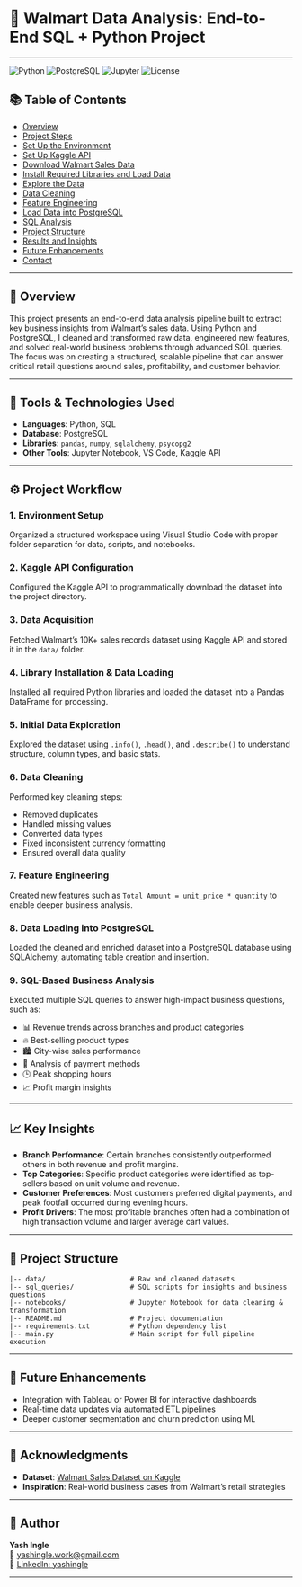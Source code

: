 # 🛒 Walmart Data Analysis: End-to-End SQL + Python Project

---
![Python](https://img.shields.io/badge/Python-3.8%2B-blue?logo=python)
![PostgreSQL](https://img.shields.io/badge/PostgreSQL-Used-blue?logo=postgresql)
![Jupyter](https://img.shields.io/badge/Jupyter-Notebook-orange?logo=jupyter)
![License](https://img.shields.io/badge/License-MIT-green.svg)
   
## 📚 Table of Contents
- [Overview](#project-overview)
- [Project Steps](#project-steps)
- [Set Up the Environment](#1-set-up-the-environment)
- [Set Up Kaggle API](#2-set-up-kaggle-api)
- [Download Walmart Sales Data](#3-download-walmart-sales-data)
- [Install Required Libraries and Load Data](#4-install-required-libraries-and-load-data)
- [Explore the Data](#5-explore-the-data)
- [Data Cleaning](#6-data-cleaning)
- [Feature Engineering](#7-feature-engineering)
- [Load Data into PostgreSQL](#8-load-data-into-postgresql)
- [SQL Analysis](#9-sql-analysis-complex-queries-and-business-problem-solving)
- [Project Structure](#project-structure)
- [Results and Insights](#results-and-insights)
- [Future Enhancements](#future-enhancements)
- [Contact](#contact)


---

## 🧠 Overview

This project presents an end-to-end data analysis pipeline built to extract key business insights from Walmart’s sales data. Using Python and PostgreSQL, I cleaned and transformed raw data, engineered new features, and solved real-world business problems through advanced SQL queries. The focus was on creating a structured, scalable pipeline that can answer critical retail questions around sales, profitability, and customer behavior.

---

## 🔧 Tools & Technologies Used

- **Languages**: Python, SQL  
- **Database**: PostgreSQL  
- **Libraries**: `pandas`, `numpy`, `sqlalchemy`, `psycopg2`  
- **Other Tools**: Jupyter Notebook, VS Code, Kaggle API  

---

## ⚙️ Project Workflow

### 1. Environment Setup  
Organized a structured workspace using Visual Studio Code with proper folder separation for data, scripts, and notebooks.

### 2. Kaggle API Configuration  
Configured the Kaggle API to programmatically download the dataset into the project directory.

### 3. Data Acquisition  
Fetched Walmart’s 10K+ sales records dataset using Kaggle API and stored it in the `data/` folder.

### 4. Library Installation & Data Loading  
Installed all required Python libraries and loaded the dataset into a Pandas DataFrame for processing.

### 5. Initial Data Exploration  
Explored the dataset using `.info()`, `.head()`, and `.describe()` to understand structure, column types, and basic stats.

### 6. Data Cleaning  
Performed key cleaning steps:
- Removed duplicates  
- Handled missing values  
- Converted data types  
- Fixed inconsistent currency formatting  
- Ensured overall data quality  

### 7. Feature Engineering  
Created new features such as `Total Amount = unit_price * quantity` to enable deeper business analysis.

### 8. Data Loading into PostgreSQL  
Loaded the cleaned and enriched dataset into a PostgreSQL database using SQLAlchemy, automating table creation and insertion.

### 9. SQL-Based Business Analysis  
Executed multiple SQL queries to answer high-impact business questions, such as:
- 📊 Revenue trends across branches and product categories  
- 🔥 Best-selling product types  
- 🏙️ City-wise sales performance  
- 🧾 Analysis of payment methods  
- 🕒 Peak shopping hours  
- 📈 Profit margin insights  

---

## 📈 Key Insights

- **Branch Performance**: Certain branches consistently outperformed others in both revenue and profit margins.  
- **Top Categories**: Specific product categories were identified as top-sellers based on unit volume and revenue.  
- **Customer Preferences**: Most customers preferred digital payments, and peak footfall occurred during evening hours.  
- **Profit Drivers**: The most profitable branches often had a combination of high transaction volume and larger average cart values.

---

## 📂 Project Structure

```plaintext
|-- data/                     # Raw and cleaned datasets
|-- sql_queries/              # SQL scripts for insights and business questions
|-- notebooks/                # Jupyter Notebook for data cleaning & transformation
|-- README.md                 # Project documentation
|-- requirements.txt          # Python dependency list
|-- main.py                   # Main script for full pipeline execution
```

---

## 🚀 Future Enhancements

- Integration with Tableau or Power BI for interactive dashboards  
- Real-time data updates via automated ETL pipelines  
- Deeper customer segmentation and churn prediction using ML  

---

## 📢 Acknowledgments

- **Dataset**: [Walmart Sales Dataset on Kaggle](https://www.kaggle.com/najir0123/walmart-10k-sales-datasets)  
- **Inspiration**: Real-world business cases from Walmart’s retail strategies

---

## 👤 Author

**Yash Ingle**  
📧 [yashingle.work@gmail.com](mailto:yashingle.work@gmail.com)  
🔗 [LinkedIn: yashingle](https://www.linkedin.com/in/yashingle)

---
